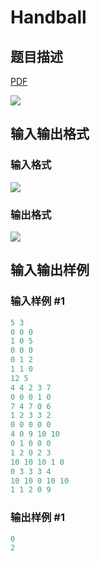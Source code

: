# Handball

## 题目描述

[problemUrl]: https://uva.onlinejudge.org/index.php?option=com_onlinejudge&Itemid=8&category=823&page=show_problem&problem=4663

[PDF](https://uva.onlinejudge.org/external/127/p12798.pdf)

![](https://cdn.luogu.com.cn/upload/vjudge_pic/UVA12798/59009545eb42b9352346079593da38059e06fa10.png)

## 输入输出格式

### 输入格式

![](https://cdn.luogu.com.cn/upload/vjudge_pic/UVA12798/31e8ba48eaf5c833d98ac9a7d5f85e19e3ee7c57.png)

### 输出格式

![](https://cdn.luogu.com.cn/upload/vjudge_pic/UVA12798/69a65e0266d4d1a7ab5c2e70cdbfef00cc4585bb.png)

## 输入输出样例

### 输入样例 #1

```cpp
5 3
0 0 0
1 0 5
0 0 0
0 1 2
1 1 0
12 5
4 4 2 3 7
0 0 0 1 0
7 4 7 0 6
1 2 3 3 2
0 0 0 0 0
4 0 9 10 10
0 1 0 0 0
1 2 0 2 3
10 10 10 1 0
0 3 3 3 4
10 10 0 10 10
1 1 2 0 9
```


### 输出样例 #1

```cpp
0
2
```


